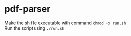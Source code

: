 # pdf-parser
Make the sh file executable with command ```chmod +x run.sh```  
Run the script using ```./run.sh```
